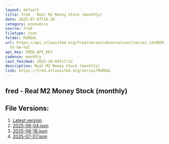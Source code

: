 ```yaml
---
layout: default
title: fred - Real M2 Money Stock (monthly)
date: 2025-07-07T16:29
category: economics
source: fred
filetype: json
folder: M2REAL
url: https://api.stlouisfed.org/fred/series/observations?series_id=M2REAL&file_type=json&observation_end=[date
  %Y-%m-%d]
api_key: FRED_API_KEY
cadence: monthly
last_fetched: 2025-10-05T17:52
description: Real M2 Money Stock (monthly)
link: https://fred.stlouisfed.org/series/M2REAL
---
```


## fred - Real M2 Money Stock (monthly)

<div id="data-chart"></div>
<div id="data-table"></div>
<script>
document.addEventListener('DOMContentLoaded', function(){
  ShowChart($('#data-chart'));
  SourceTabler($('#data-table'));
});
</script>

## File Versions:
1. [Latest version](./latest.json)
2. [2025-06-04.json](./2025-06-04.json)
3. [2025-06-18.json](./2025-06-18.json)
4. [2025-07-07.json](./2025-07-07.json)

